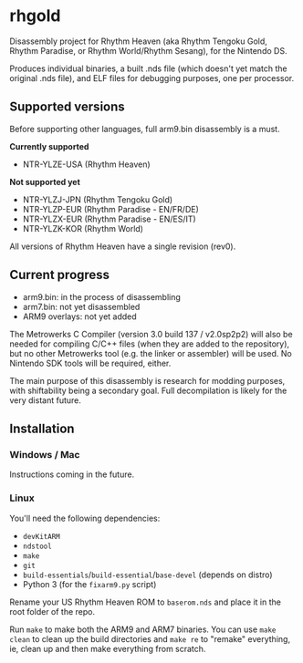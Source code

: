 # rhgold
Disassembly project for Rhythm Heaven (aka Rhythm Tengoku Gold, Rhythm Paradise, or Rhythm World/Rhythm Sesang), for the Nintendo DS.

Produces individual binaries, a built .nds file (which doesn't yet match the original .nds file), and ELF files for debugging purposes, one per processor.

## Supported versions
Before supporting other languages, full arm9.bin disassembly is a must.

**Currently supported**

* NTR-YLZE-USA (Rhythm Heaven)

**Not supported yet**

* NTR-YLZJ-JPN (Rhythm Tengoku Gold)
* NTR-YLZP-EUR (Rhythm Paradise - EN/FR/DE)
* NTR-YLZX-EUR (Rhythm Paradise - EN/ES/IT)
* NTR-YLZK-KOR (Rhythm World)

All versions of Rhythm Heaven have a single revision (rev0).

## Current progress
* arm9.bin: in the process of disassembling
* arm7.bin: not yet disassembled
* ARM9 overlays: not yet added

The Metrowerks C Compiler (version 3.0 build 137 / v2.0sp2p2) will also be needed for compiling C/C++ files (when they are added to the repository), but no other Metrowerks tool (e.g. the linker or assembler) will be used. No Nintendo SDK tools will be required, either.

The main purpose of this disassembly is research for modding purposes, with shiftability being a secondary goal. Full decompilation is likely for the very distant future.

## Installation
### Windows / Mac
Instructions coming in the future.

### Linux
You'll need the following dependencies:

* `devKitARM`
* `ndstool`
* `make`
* `git`
* `build-essentials`/`build-essential`/`base-devel` (depends on distro)
* Python 3 (for the `fixarm9.py` script)

Rename your US Rhythm Heaven ROM to `baserom.nds` and place it in the root folder of the repo.

Run `make` to make both the ARM9 and ARM7 binaries. You can use `make clean` to clean up the build directories and `make re` to "remake" everything, ie, clean up and then make everything from scratch.